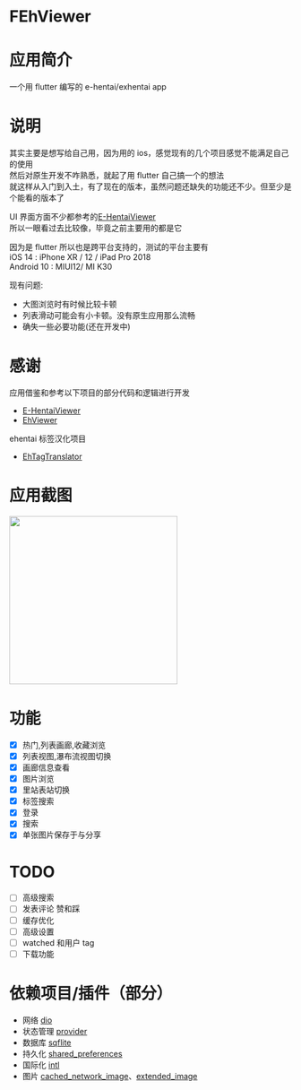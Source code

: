 # FEhViewer

# 应用简介

一个用 flutter 编写的 e-hentai/exhentai app

# 说明

其实主要是想写给自己用，因为用的 ios，感觉现有的几个项目感觉不能满足自己的使用 \
然后对原生开发不咋熟悉，就起了用 flutter 自己搞一个的想法 \
就这样从入门到入土，有了现在的版本，虽然问题还缺失的功能还不少。但至少是个能看的版本了

UI 界面方面不少都参考的[E-HentaiViewer](https://github.com/kayanouriko/E-HentaiViewer)\
所以一眼看过去比较像，毕竟之前主要用的都是它

因为是 flutter 所以也是跨平台支持的，测试的平台主要有\
iOS 14 : iPhone XR / 12 / iPad Pro 2018\
Android 10 : MIUI12/ MI K30

现有问题:

- 大图浏览时有时候比较卡顿
- 列表滑动可能会有小卡顿。没有原生应用那么流畅
- 确失一些必要功能(还在开发中)

# 感谢

应用借鉴和参考以下项目的部分代码和逻辑进行开发

- [E-HentaiViewer](https://github.com/kayanouriko/E-HentaiViewer)
- [EhViewer](https://github.com/seven332/EhViewer)

ehentai 标签汉化项目

- [EhTagTranslator](https://github.com/Mapaler/EhTagTranslator)

# 应用截图

<!-- ![fehv-w50](https://i.loli.net/2020/07/30/YnpIjzJDQ7mRg53.png) -->
<img width="300"  src="https://i.loli.net/2020/07/30/YnpIjzJDQ7mRg53.png"/>

# 功能

- [x] 热门,列表画廊,收藏浏览
- [x] 列表视图,瀑布流视图切换
- [x] 画廊信息查看
- [x] 图片浏览
- [x] 里站表站切换
- [x] 标签搜索
- [x] 登录
- [x] 搜索
- [x] 单张图片保存于与分享

# TODO

- [ ] 高级搜索
- [ ] 发表评论 赞和踩
- [ ] 缓存优化
- [ ] 高级设置
- [ ] watched 和用户 tag
- [ ] 下载功能

# 依赖项目/插件（部分）

- 网络 [dio](https://pub.dev/packages/dio)
- 状态管理 [provider](https://pub.dev/packages/provider)
- 数据库 [sqflite](https://pub.dev/packages/sqflite)
- 持久化 [shared_preferences](https://pub.dev/packages/shared_preferences)
- 国际化 [intl](https://pub.dev/packages/intl)
- 图片 [cached_network_image](https://pub.dev/packages/cached_network_image)、[extended_image](https://pub.dev/packages/extended_image)
